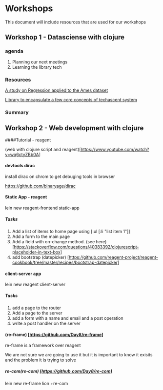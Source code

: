# Workshops

This document will include resources that are used for our workshops

## Workshop 1 - Datasciense with clojure
### agenda

1. Planning our next meetings
2. Learning the library tech

### Resources

[A study on Regression applied to the Ames dataset](https://github.com/cnuernber/ames-house-prices/blob/master/src/clj_ml_wkg/ames_house_prices.clj)

[Library to encapsulate a few core concepts of techascent system](https://github.com/techascent/tech.ml)

### Summary

## Workshop 2 - Web development with clojure


####Tutorial - reagent 

(web with clojure script and reagent)[https://www.youtube.com/watch?v=wq6ctyZBb0A]


#### devtools dirac

install dirac on chrom to get debuging tools in browser

https://github.com/binaryage/dirac

#### Static App - reagent

lein new reagent-frontend static-app

##### Tasks

1. Add a list of items to home page using [:ul [:li "list item 1"]]
2. Add a form to the main page 
3. Add a field with on-change method. (see here)[https://stackoverflow.com/questions/40383392/clojurescript-placeholder-in-text-box]
4. add bootstrap (datepicker) [https://github.com/reagent-project/reagent-cookbook/tree/master/recipes/bootstrap-datepicker]



#### client-server app

lein new reagent client-server
##### Tasks

1. add a page to the router
2. Add a page to the server
3. add a form with a name and email and a post operation
4. write a post handler on the server 


#### (re-frame) [https://github.com/Day8/re-frame]

re-frame is a framework over reagent

We are not sure we are going to use it but it is important to know it exisits and the problem it is trying to solve


##### re-com(re-com) [https://github.com/Day8/re-com]


lein new re-frame lion +re-com



